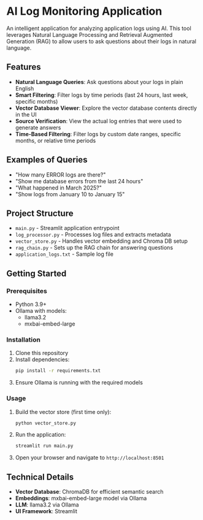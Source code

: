 # AI Log Monitoring Application

An intelligent application for analyzing application logs using AI. This tool leverages Natural Language Processing and Retrieval Augmented Generation (RAG) to allow users to ask questions about their logs in natural language.

## Features

- **Natural Language Queries**: Ask questions about your logs in plain English
- **Smart Filtering**: Filter logs by time periods (last 24 hours, last week, specific months)
- **Vector Database Viewer**: Explore the vector database contents directly in the UI
- **Source Verification**: View the actual log entries that were used to generate answers
- **Time-Based Filtering**: Filter logs by custom date ranges, specific months, or relative time periods

## Examples of Queries

- "How many ERROR logs are there?"
- "Show me database errors from the last 24 hours"
- "What happened in March 2025?"
- "Show logs from January 10 to January 15"

## Project Structure

- `main.py` - Streamlit application entrypoint
- `log_processor.py` - Processes log files and extracts metadata
- `vector_store.py` - Handles vector embedding and Chroma DB setup
- `rag_chain.py` - Sets up the RAG chain for answering questions
- `application_logs.txt` - Sample log file

## Getting Started

### Prerequisites

- Python 3.9+
- Ollama with models:
  - llama3.2
  - mxbai-embed-large

### Installation

1. Clone this repository
2. Install dependencies:
   ```bash
   pip install -r requirements.txt
   ```
3. Ensure Ollama is running with the required models

### Usage

1. Build the vector store (first time only):
   ```bash
   python vector_store.py
   ```

2. Run the application:
   ```bash
   streamlit run main.py
   ```

3. Open your browser and navigate to `http://localhost:8501`

## Technical Details

- **Vector Database**: ChromaDB for efficient semantic search
- **Embeddings**: mxbai-embed-large model via Ollama
- **LLM**: llama3.2 via Ollama
- **UI Framework**: Streamlit